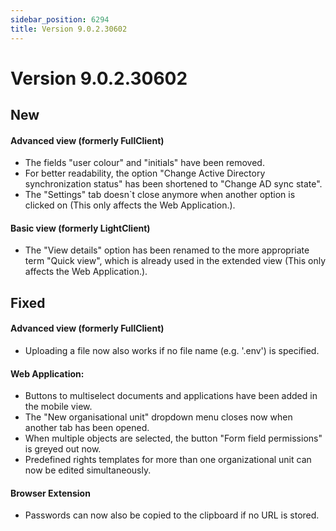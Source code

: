```yaml
---
sidebar_position: 6294
title: Version 9.0.2.30602
---
```


# Version 9.0.2.30602

## New

#### Advanced view (formerly FullClient)

* The fields "user colour" and "initials" have been removed.
* For better readability, the option "Change Active Directory synchronization status" has been shortened to "Change AD sync state".
* The "Settings" tab doesn`t close anymore when another option is clicked on (This only affects the Web Application.).

#### Basic view (formerly LightClient)

* The "View details" option has been renamed to the more appropriate term "Quick view", which is already used in the extended view (This only affects the Web Application.).

## Fixed

#### Advanced view (formerly FullClient)

* Uploading a file now also works if no file name (e.g. '.env') is specified.

#### Web Application:

* Buttons to multiselect documents and applications have been added in the mobile view.
* The "New organisational unit" dropdown menu closes now when another tab has been opened.
* When multiple objects are selected, the button "Form field permissions" is greyed out now.
* Predefined rights templates for more than one organizational unit can now be edited simultaneously.

#### Browser Extension

* Passwords can now also be copied to the clipboard if no URL is stored.